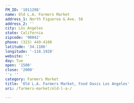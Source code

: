 ```yaml
---
FM_ID: '1011298'
name: Old L.A. Farmers Market
address_1: North Figueroa & Ave. 58
address_2: ''
city: Los Angeles
state: California
zipcode: '90042'
phone: (323) 449-4100
latitude: '34.1106'
longitude: '-118.1928'
website: ''
day: Tue
open: '1500'
close: '2000'
'': ''
category: Farmers Market
title: 'Old L.A. Farmers Market, Food Oasis Los Angeles'
uri: /farmers-market/old-l-a-/

---
```

